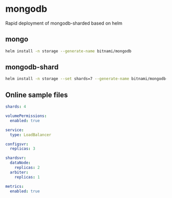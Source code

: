 mongodb
===

Rapid deployment of mongodb-sharded based on helm

## mongo

```bash
helm install -n storage --generate-name bitnami/mongodb
```

## mongodb-shard

```bash
helm install -n storage --set shards=7 --generate-name bitnami/mongodb-sharded
```

## Online sample files

```yaml
shards: 4

volumePermissions:
  enabled: true

service:
  type: LoadBalancer

configsvr:
  replicas: 3

shardsvr:
  dataNode:
    replicas: 2
  arbiter:
    replicas: 1

metrics:
  enabled: true
```